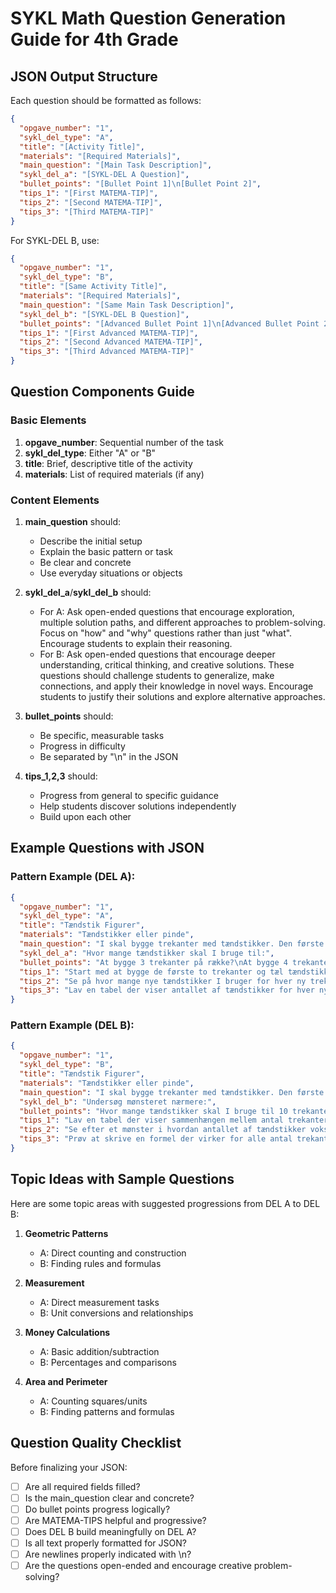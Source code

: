# SYKL Math Question Generation Guide for 4th Grade

## JSON Output Structure
Each question should be formatted as follows:

```json
{
  "opgave_number": "1",
  "sykl_del_type": "A",
  "title": "[Activity Title]",
  "materials": "[Required Materials]",
  "main_question": "[Main Task Description]",
  "sykl_del_a": "[SYKL-DEL A Question]",
  "bullet_points": "[Bullet Point 1]\n[Bullet Point 2]",
  "tips_1": "[First MATEMA-TIP]",
  "tips_2": "[Second MATEMA-TIP]",
  "tips_3": "[Third MATEMA-TIP]"
}
```

For SYKL-DEL B, use:
```json
{
  "opgave_number": "1",
  "sykl_del_type": "B",
  "title": "[Same Activity Title]",
  "materials": "[Required Materials]",
  "main_question": "[Same Main Task Description]",
  "sykl_del_b": "[SYKL-DEL B Question]",
  "bullet_points": "[Advanced Bullet Point 1]\n[Advanced Bullet Point 2]",
  "tips_1": "[First Advanced MATEMA-TIP]",
  "tips_2": "[Second Advanced MATEMA-TIP]",
  "tips_3": "[Third Advanced MATEMA-TIP]"
}
```

## Question Components Guide

### Basic Elements
1. **opgave_number**: Sequential number of the task
2. **sykl_del_type**: Either "A" or "B"
3. **title**: Brief, descriptive title of the activity
4. **materials**: List of required materials (if any)

### Content Elements
1. **main_question** should:
   - Describe the initial setup
   - Explain the basic pattern or task
   - Be clear and concrete
   - Use everyday situations or objects

2. **sykl_del_a**/**sykl_del_b** should:
   - For A: Ask open-ended questions that encourage exploration, multiple solution paths, and different approaches to problem-solving. Focus on "how" and "why" questions rather than just "what". Encourage students to explain their reasoning.
   - For B: Ask open-ended questions that encourage deeper understanding, critical thinking, and creative solutions. These questions should challenge students to generalize, make connections, and apply their knowledge in novel ways. Encourage students to justify their solutions and explore alternative approaches.

3. **bullet_points** should:
   - Be specific, measurable tasks
   - Progress in difficulty
   - Be separated by "\n" in the JSON

4. **tips_1,2,3** should:
   - Progress from general to specific guidance
   - Help students discover solutions independently
   - Build upon each other

## Example Questions with JSON

### Pattern Example (DEL A):
```json
{
  "opgave_number": "1",
  "sykl_del_type": "A",
  "title": "Tændstik Figurer",
  "materials": "Tændstikker eller pinde",
  "main_question": "I skal bygge trekanter med tændstikker. Den første trekant bruger 3 tændstikker. Når I bygger den næste trekant ved siden af, deler de en side, så I kun skal bruge 2 nye tændstikker.",
  "sykl_del_a": "Hvor mange tændstikker skal I bruge til:",
  "bullet_points": "At bygge 3 trekanter på række?\nAt bygge 4 trekanter på række?",
  "tips_1": "Start med at bygge de første to trekanter og tæl tændstikkerne.",
  "tips_2": "Se på hvor mange nye tændstikker I bruger for hver ny trekant.",
  "tips_3": "Lav en tabel der viser antallet af tændstikker for hver ny trekant."
}
```

### Pattern Example (DEL B):
```json
{
  "opgave_number": "1",
  "sykl_del_type": "B",
  "title": "Tændstik Figurer",
  "materials": "Tændstikker eller pinde",
  "main_question": "I skal bygge trekanter med tændstikker. Den første trekant bruger 3 tændstikker. Når I bygger den næste trekant ved siden af, deler de en side, så I kun skal bruge 2 nye tændstikker.",
  "sykl_del_b": "Undersøg mønsteret nærmere:",
  "bullet_points": "Hvor mange tændstikker skal I bruge til 10 trekanter?\nKan I finde en regel for at beregne antal tændstikker til et vilkårligt antal trekanter?",
  "tips_1": "Lav en tabel der viser sammenhængen mellem antal trekanter og antal tændstikker.",
  "tips_2": "Se efter et mønster i hvordan antallet af tændstikker vokser.",
  "tips_3": "Prøv at skrive en formel der virker for alle antal trekanter."
}
```

## Topic Ideas with Sample Questions
Here are some topic areas with suggested progressions from DEL A to DEL B:

1. **Geometric Patterns**
   - A: Direct counting and construction
   - B: Finding rules and formulas

2. **Measurement**
   - A: Direct measurement tasks
   - B: Unit conversions and relationships

3. **Money Calculations**
   - A: Basic addition/subtraction
   - B: Percentages and comparisons

4. **Area and Perimeter**
   - A: Counting squares/units
   - B: Finding patterns and formulas

## Question Quality Checklist
Before finalizing your JSON:
- [ ] Are all required fields filled?
- [ ] Is the main_question clear and concrete?
- [ ] Do bullet points progress logically?
- [ ] Are MATEMA-TIPS helpful and progressive?
- [ ] Does DEL B build meaningfully on DEL A?
- [ ] Is all text properly formatted for JSON?
- [ ] Are newlines properly indicated with \n?
- [ ] Are the questions open-ended and encourage creative problem-solving?
